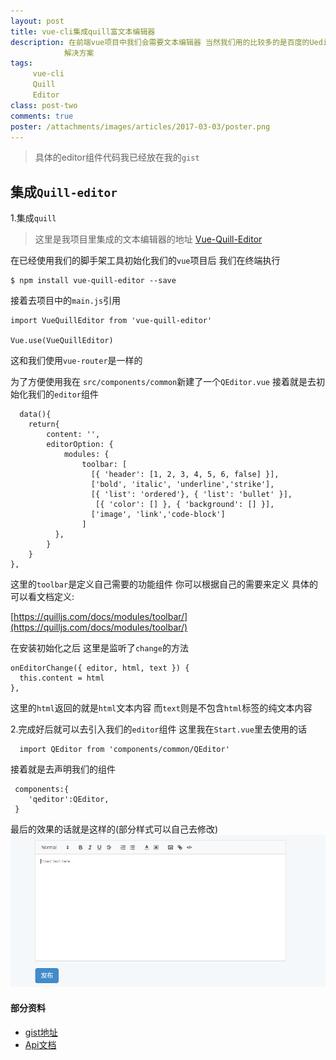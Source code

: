 ```yaml
---
layout: post
title: vue-cli集成quill富文本编辑器
description: 在前端vue项目中我们会需要文本编辑器 当然我们用的比较多的是百度的Ueditor 当然我们也有其他非常的
            解决方案
tags:
     vue-cli
     Quill
     Editor
class: post-two
comments: true
poster: /attachments/images/articles/2017-03-03/poster.png
---
```


> 具体的editor组件代码我已经放在我的`gist`

## 集成`Quill-editor`

1.集成`quill`

> 这里是我项目里集成的文本编辑器的地址 [Vue-Quill-Editor](https://github.com/surmon-china/vue-quill-editor)

在已经使用我们的脚手架工具初始化我们的`vue`项目后 我们在终端执行
```
$ npm install vue-quill-editor --save
```

接着去项目中的`main.js`引用
```php?start_inline=1
import VueQuillEditor from 'vue-quill-editor'

Vue.use(VueQuillEditor)
```

这和我们使用`vue-router`是一样的

为了方便使用我在 `src/components/common`新建了一个`QEditor.vue`
接着就是去初始化我们的`editor`组件
```php?start_inline=1
  data(){
    return{
        content: '',
        editorOption: {
            modules: {
                toolbar: [
                  [{ 'header': [1, 2, 3, 4, 5, 6, false] }],
                  ['bold', 'italic', 'underline','strike'],
                  [{ 'list': 'ordered'}, { 'list': 'bullet' }],
                   [{ 'color': [] }, { 'background': [] }],
                  ['image', 'link','code-block']
                ]
          },
        }
    }
},
```
这里的`toolbar`是定义自己需要的功能组件 你可以根据自己的需要来定义 具体的可以看文档定义:

[https://quilljs.com/docs/modules/toolbar/](https://quilljs.com/docs/modules/toolbar/)

在安装初始化之后 这里是监听了`change`的方法
```php?start_inline=1
onEditorChange({ editor, html, text }) {
  this.content = html
},
```
这里的`html`返回的就是`html`文本内容 而`text`则是不包含`html`标签的纯文本内容

2.完成好后就可以去引入我们的`editor`组件 这里我在`Start.vue`里去使用的话
```php?start_inline=1
  import QEditor from 'components/common/QEditor'
```
接着就是去声明我们的组件
```php?start_inline=1
 components:{
    'qeditor':QEditor,
 }
```

最后的效果的话就是这样的(部分样式可以自己去修改)
![first](/attachments/images/articles/2017-03-03/first.png)

#### 部分资料
- [gist地址](https://gist.github.com/GeekGhc/152d677e6e512513e9e671b2a271da31)
- [Api文档](https://quilljs.com/docs/quickstart/)

